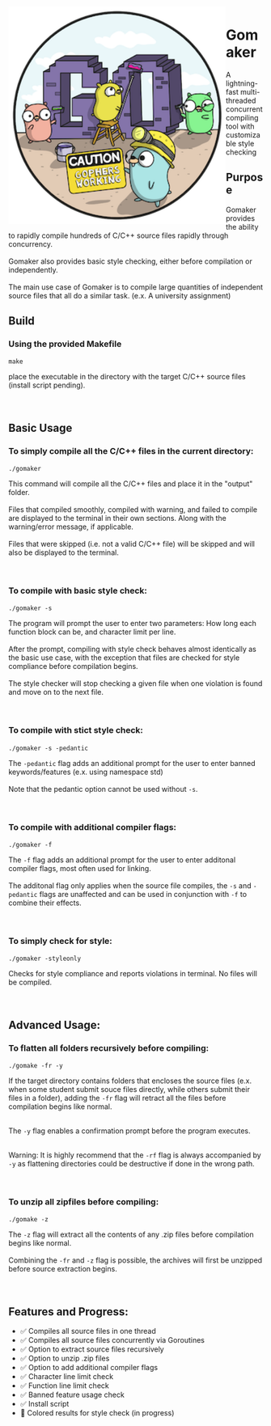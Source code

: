 <img src="https://github.com/chrisfishbob/gomaker/blob/main/gophers.png" width="430" height="430" align="left"/> 

# **Gomaker**
A lightning-fast multi-threaded concurrent compiling tool with customizable style checking

## Purpose
Gomaker provides the ability to rapidly compile hundreds of C/C++ source files rapidly through concurrency. <br/><br/>
Gomaker also provides basic style checking, either before compilation or independently. <br/><br/>
The main use case of Gomaker is to compile large quantities of independent source files that all do a similar task. (e.x. A university assignment) <br/>


## Build
### Using the provided Makefile
```
make
```
place the executable in the directory with the target C/C++ source files (install script pending). <br/><br/><br/>

## Basic Usage
### To simply compile all the C/C++ files in the current directory:
```
./gomaker
```
This command will compile all the C/C++ files and place it in the "output" folder. <br/><br/>
Files that compiled smoothly, compiled with warning, and failed to compile are displayed to the terminal in their own sections. Along with
the warning/error message, if applicable. <br/><br/>
Files that were skipped (i.e. not a valid C/C++ file) will be skipped and will also be displayed to the terminal. <br/><br/><br/>

### To compile with basic style check:
```
./gomaker -s
```
The program will prompt the user to enter two parameters: How long each function block can be, and character limit per line. <br/><br/>
After the prompt, compiling with style check behaves almost identically as the basic use case, with the exception that files are checked for style compliance before compilation begins. <br/><br/>
The style checker will stop checking a given file when one violation is found and move on to the next file. <br/><br/><br/>

### To compile with stict style check:
```
./gomaker -s -pedantic
```
The `-pedantic` flag adds an additional prompt for the user to enter banned keywords/features (e.x. using namespace std) <br/><br/>
Note that the pedantic option cannot be used without `-s`. <br/><br/><br/>


### To compile with additional compiler flags:
```
./gomaker -f
```
The `-f` flag adds an additional prompt for the user to enter additonal compiler flags, most often used for linking. <br/><br/>
The additonal flag only applies when the source file compiles, the `-s` and `-pedantic` flags are unaffected and can be used in conjunction with
`-f` to combine their effects.<br/><br/><br/>



### To simply check for style:
```
./gomaker -styleonly
```
Checks for style compliance and reports violations in terminal. No files will be compiled. <br/><br><br/>


## Advanced Usage:
### To flatten all folders recursively before compiling:
```
./gomake -fr -y
```
If the target directory contains folders that encloses the source files (e.x. when some student submit souce files directly, while others submit their files in a folder), adding the `-fr` flag will retract all the files before compilation begins like normal. <br/><br/>

The `-y` flag enables a confirmation prompt before the program executes.<br/><br/>

Warning: It is highly recommend that the `-rf` flag is always accompanied by `-y` as flattening directories could be destructive if done in the wrong path. <br/><br/> <br/>


### To unzip all zipfiles before compiling:
```
./gomake -z
```
The `-z` flag will extract all the contents of any .zip files before compilation begins like normal. <br/><br/>
Combining the `-fr` and `-z` flag is possible, the archives will first be unzipped before source extraction begins.<br/><br/><br/>

## Features and Progress:
- :white_check_mark: Compiles all source files in one thread
- :white_check_mark: Compiles all source files concurrently via Goroutines
- :white_check_mark: Option to extract source files recursively
- :white_check_mark: Option to unzip .zip files
- :white_check_mark: Option to add additional compiler flags
- :white_check_mark: Character line limit check
- :white_check_mark: Function line limit check
- :white_check_mark: Banned feature usage check
- :white_check_mark: Install script
- 🔷 Colored results for style check (in progress)

